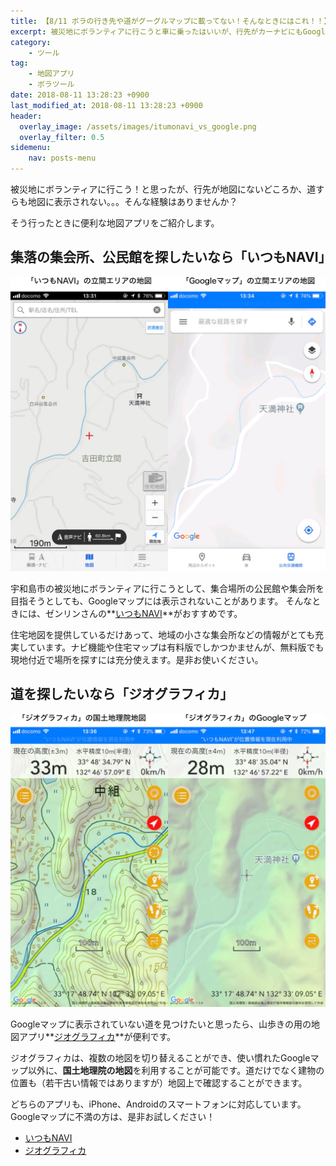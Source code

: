```yaml
---
title: 【8/11 ボラの行き先や道がグーグルマップに載ってない！そんなときにはこれ！！】
excerpt: 被災地にボランティアに行こうと車に乗ったはいいが、行先がカーナビにもGoogleマップにも掲載されていないと困ったことはありませんか？そんなときはこの地図を使うべし！！
category:
    - ツール
tag:
    - 地図アプリ
    - ボラツール
date: 2018-08-11 13:28:23 +0900
last_modified_at: 2018-08-11 13:28:23 +0900 
header:
  overlay_image: /assets/images/itumonavi_vs_google.png
  overlay_filter: 0.5
sidemenu:
    nav: posts-menu
---
```


被災地にボランティアに行こう！と思ったが、行先が地図にないどころか、道すらも地図に表示されない。。。そんな経験はありませんか？

そう行ったときに便利な地図アプリをご紹介します。

## 集落の集会所、公民館を探したいなら「いつもNAVI」

![いつもNAVI vs Googleマップ](/assets/images/itumonavi_vs_google.png)

宇和島市の被災地にボランティアに行こうとして、集合場所の公民館や集会所を目指そうとしても、Googleマップには表示されないことがあります。
そんなときには、ゼンリンさんの**[いつもNAVI](http://app.its-mo.com/multi/)**がおすすめです。

住宅地図を提供しているだけあって、地域の小さな集会所などの情報がとても充実しています。ナビ機能や住宅マップは有料版でしかつかませんが、無料版でも現地付近で場所を探すには充分使えます。是非お使いください。

## 道を探したいなら「ジオグラフィカ」

![ジオグラフィカ vs Googleマップ](/assets/images/geographica_vs_google.png)

Googleマップに表示されていない道を見つけたいと思ったら、山歩きの用の地図アプリ**[ジオグラフィカ](http://geographica.biz/)**が便利です。

ジオグラフィカは、複数の地図を切り替えることができ、使い慣れたGoogleマップ以外に、**国土地理院の地図**を利用することが可能です。道だけでなく建物の位置も（若干古い情報ではありますが）地図上で確認することができます。

どちらのアプリも、iPhone、Androidのスマートフォンに対応しています。Googleマップに不満の方は、是非お試しください！


- [いつもNAVI](http://app.its-mo.com/multi/)
- [ジオグラフィカ](http://geographica.biz/)

